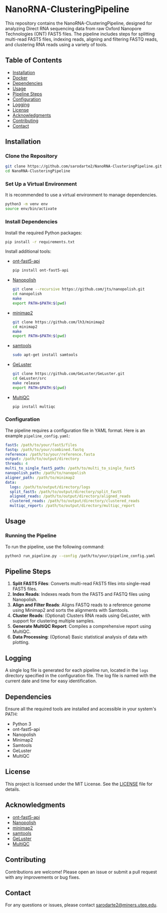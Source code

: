 # NanoRNA-ClusteringPipeline
This repository contains the NanoRNA-ClusteringPipeline, designed for analyzing Direct RNA sequencing data from raw Oxford Nanopore Technologies (ONT) FAST5 files. The pipeline includes steps for splitting multi-read FAST5 files, indexing reads, aligning and filtering FASTQ reads, and clustering RNA reads using a variety of tools.

## Table of Contents
- [Installation](#installation)
- [Docker](#docker)
- [Dependencies](#dependencies)
- [Usage](#usage)
- [Pipeline Steps](#pipeline-steps)
- [Configuration](#configuration)
- [Logging](#logging)
- [License](#license)
- [Acknowledgments](#acknowledgments)
- [Contributing](#contributing)
- [Contact](#contact)

## Installation

### Clone the Repository
```bash
git clone https://github.com/sarodarte2/NanoRNA-ClusteringPipeline.git
cd NanoRNA-ClusteringPipeline
```

### Set Up a Virtual Environment
It is recommended to use a virtual environment to manage dependencies.
```bash
python3 -m venv env
source env/bin/activate
```

### Install Dependencies
Install the required Python packages:
```bash
pip install -r requirements.txt
```

Install additional tools:
- [ont-fast5-api](https://github.com/nanoporetech/ont_fast5_api)
  ```bash
  pip install ont-fast5-api
  ```

- [Nanopolish](https://github.com/jts/nanopolish)
  ```bash
  git clone --recursive https://github.com/jts/nanopolish.git
  cd nanopolish
  make
  export PATH=$PATH:$(pwd)
  ```

- [minimap2](https://github.com/lh3/minimap2)
  ```bash
  git clone https://github.com/lh3/minimap2
  cd minimap2
  make
  export PATH=$PATH:$(pwd)
  ```

- [samtools](https://github.com/samtools/samtools)
  ```bash
  sudo apt-get install samtools
  ```

- [GeLuster](https://github.com/GeLuster)
  ```bash
  git clone https://github.com/GeLuster/GeLuster.git
  cd GeLuster/src
  make release
  export PATH=$PATH:$(pwd)
  ```

- [MultiQC](https://github.com/ewels/MultiQC)
  ```bash
  pip install multiqc
  ```
### Configuration

The pipeline requires a configuration file in YAML format. Here is an example `pipeline_config.yaml`:

```yaml
fast5: /path/to/your/fast5/files
fastq: /path/to/your/combined.fastq
reference: /path/to/your/reference.fasta
output: /path/to/output/directory
threads: 4
multi_to_single_fast5_path: /path/to/multi_to_single_fast5
nanopolish_path: /path/to/nanopolish
aligner_path: /path/to/minimap2
data:
  logs: /path/to/output/directory/logs
  split_fast5: /path/to/output/directory/split_fast5
  aligned_reads: /path/to/output/directory/aligned_reads
  clustered_reads: /path/to/output/directory/clustered_reads
  multiqc_report: /path/to/output/directory/multiqc_report
```


## Usage

### Running the Pipeline
To run the pipeline, use the following command:
```bash
python3 run_pipeline.py --config /path/to/your/pipeline_config.yaml
```

## Pipeline Steps

1. **Split FAST5 Files**: Converts multi-read FAST5 files into single-read FAST5 files.
2. **Index Reads**: Indexes reads from the FAST5 and FASTQ files using Nanopolish.
3. **Align and Filter Reads**: Aligns FASTQ reads to a reference genome using Minimap2 and sorts the alignments with Samtools.
4. **Cluster Reads**: (Optional) Clusters RNA reads using GeLuster, with support for clustering multiple samples.
5. **Generate MultiQC Report**: Compiles a comprehensive report using MultiQC.
6. **Data Processing**: (Optional) Basic statistical analysis of data with plotting.

## Logging

A single log file is generated for each pipeline run, located in the `logs` directory specified in the configuration file. The log file is named with the current date and time for easy identification.

## Dependencies

Ensure all the required tools are installed and accessible in your system's PATH:
- Python 3
- ont-fast5-api
- Nanopolish
- Minimap2
- Samtools
- GeLuster
- MultiQC

## License

This project is licensed under the MIT License. See the [LICENSE](LICENSE) file for details.

## Acknowledgments

- [ont-fast5-api](https://github.com/nanoporetech/ont_fast5_api)
- [Nanopolish](https://github.com/jts/nanopolish)
- [minimap2](https://github.com/lh3/minimap2)
- [samtools](https://github.com/samtools/samtools)
- [GeLuster](https://github.com/GeLuster)
- [MultiQC](https://github.com/ewels/MultiQC)

## Contributing

Contributions are welcome! Please open an issue or submit a pull request with any improvements or bug fixes.

## Contact

For any questions or issues, please contact [sarodarte2@miners.utep.edu](mailto:your-email@example.com).
